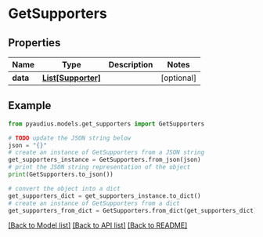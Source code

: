 # GetSupporters


## Properties

Name | Type | Description | Notes
------------ | ------------- | ------------- | -------------
**data** | [**List[Supporter]**](Supporter.md) |  | [optional] 

## Example

```python
from pyaudius.models.get_supporters import GetSupporters

# TODO update the JSON string below
json = "{}"
# create an instance of GetSupporters from a JSON string
get_supporters_instance = GetSupporters.from_json(json)
# print the JSON string representation of the object
print(GetSupporters.to_json())

# convert the object into a dict
get_supporters_dict = get_supporters_instance.to_dict()
# create an instance of GetSupporters from a dict
get_supporters_from_dict = GetSupporters.from_dict(get_supporters_dict)
```
[[Back to Model list]](../README.md#documentation-for-models) [[Back to API list]](../README.md#documentation-for-api-endpoints) [[Back to README]](../README.md)


